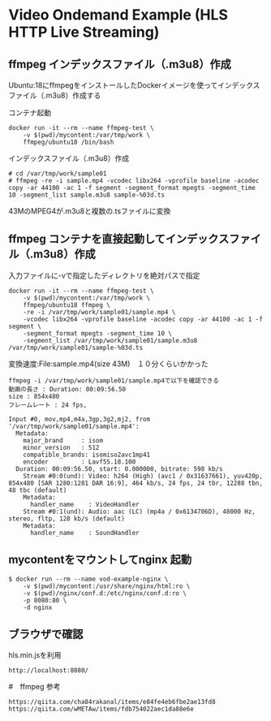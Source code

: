 # Video Ondemand Example (HLS HTTP Live Streaming)

## ffmpeg インデックスファイル（.m3u8）作成

Ubuntu:18にffmpegをインストールしたDockerイメージを使ってインデックスファイル（.m3u8）作成する

コンテナ起動
```
docker run -it --rm --name ffmpeg-test \
    -v $(pwd)/mycontent:/var/tmp/work \
    ffmpeg/ubuntu18 /bin/bash
```

インデックスファイル（.m3u8）作成
```
# cd /var/tmp/work/sample01
# ffmpeg -re -i sample.mp4 -vcodec libx264 -vprofile baseline -acodec copy -ar 44100 -ac 1 -f segment -segment_format mpegts -segment_time 10 -segment_list sample.m3u8 sample-%03d.ts
```
43MのMPEG4が.m3u8と複数の.tsファイルに変換

## ffmpeg コンテナを直接起動してインデックスファイル（.m3u8）作成
入力ファイルに-vで指定したディレクトリを絶対パスで指定

```
docker run -it --rm --name ffmpeg-test \
    -v $(pwd)/mycontent:/var/tmp/work \
    ffmpeg/ubuntu18 ffmpeg \
    -re -i /var/tmp/work/sample01/sample.mp4 \
    -vcodec libx264 -vprofile baseline -acodec copy -ar 44100 -ac 1 -f segment \
    -segment_format mpegts -segment_time 10 \
    -segment_list /var/tmp/work/sample01/sample.m3u8 /var/tmp/work/sample01/sample-%03d.ts
```

変換速度:File:sample.mp4(size 43M)　１０分くらいかかった
```
ffmpeg -i /var/tmp/work/sample01/sample.mp4で以下を確認できる
動画の長さ : Duration: 00:09:56.50
size : 854x480
フレームレート : 24 fps, 

Input #0, mov,mp4,m4a,3gp,3g2,mj2, from '/var/tmp/work/sample01/sample.mp4':
  Metadata:
    major_brand     : isom
    minor_version   : 512
    compatible_brands: isomiso2avc1mp41
    encoder         : Lavf55.18.100
  Duration: 00:09:56.50, start: 0.000000, bitrate: 598 kb/s
    Stream #0:0(und): Video: h264 (High) (avc1 / 0x31637661), yuv420p, 854x480 [SAR 1280:1281 DAR 16:9], 464 kb/s, 24 fps, 24 tbr, 12288 tbn, 48 tbc (default)
    Metadata:
      handler_name    : VideoHandler
    Stream #0:1(und): Audio: aac (LC) (mp4a / 0x6134706D), 48000 Hz, stereo, fltp, 128 kb/s (default)
    Metadata:
      handler_name    : SoundHandler
```


## mycontentをマウントしてnginx 起動 
```
$ docker run --rm --name vod-example-nginx \
    -v $(pwd)/mycontent:/usr/share/nginx/html:ro \
    -v $(pwd)/nginx/conf.d:/etc/nginx/conf.d:ro \
    -p 8080:80 \
    -d nginx
```

## ブラウザで確認

hls.min.jsを利用
```
http://localhost:8080/
```


#　ffmpeg 参考
```
https://qiita.com/cha84rakanal/items/e84fe4eb6fbe2ae13fd8
https://qiita.com/wMETAw/items/fdb754022aec1da88e6e
```